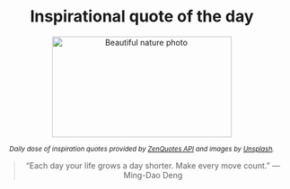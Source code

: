
<div align="center">

# Inspirational quote of the day

<img src="./data/photo.jpeg" alt="Beautiful nature photo" width="320" height="180">

<sub><i>Daily dose of inspiration quotes provided by [ZenQuotes API](https://zenquotes.io/) and images by [Unsplash](https://unsplash.com/).</i></sub>


<blockquote>&ldquo;Each day your life grows a day shorter. Make every move count.&rdquo; &mdash; <footer>Ming-Dao Deng</footer></blockquote>

</div>
